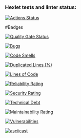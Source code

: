 ### Hexlet tests and linter status:
[![Actions Status](https://github.com/LeKimka/python-project-49/actions/workflows/hexlet-check.yml/badge.svg)](https://github.com/LeKimka/python-project-49/actions)

#Badges

[![Quality Gate Status](https://sonarcloud.io/api/project_badges/measure?project=microsoft_kiota&metric=alert_status)](https://sonarcloud.io/summary/new_code?id=microsoft_kiota)

[![Bugs](https://sonarcloud.io/api/project_badges/measure?project=microsoft_kiota&metric=bugs)](https://sonarcloud.io/summary/new_code?id=microsoft_kiota)

[![Code Smells](https://sonarcloud.io/api/project_badges/measure?project=microsoft_kiota&metric=code_smells)](https://sonarcloud.io/summary/new_code?id=microsoft_kiota)

[![Duplicated Lines (%)](https://sonarcloud.io/api/project_badges/measure?project=microsoft_kiota&metric=duplicated_lines_density)](https://sonarcloud.io/summary/new_code?id=microsoft_kiota)

[![Lines of Code](https://sonarcloud.io/api/project_badges/measure?project=microsoft_kiota&metric=ncloc)](https://sonarcloud.io/summary/new_code?id=microsoft_kiota)

[![Reliability Rating](https://sonarcloud.io/api/project_badges/measure?project=microsoft_kiota&metric=reliability_rating)](https://sonarcloud.io/summary/new_code?id=microsoft_kiota)

[![Security Rating](https://sonarcloud.io/api/project_badges/measure?project=microsoft_kiota&metric=security_rating)](https://sonarcloud.io/summary/new_code?id=microsoft_kiota)

[![Technical Debt](https://sonarcloud.io/api/project_badges/measure?project=microsoft_kiota&metric=sqale_index)](https://sonarcloud.io/summary/new_code?id=microsoft_kiota)

[![Maintainability Rating](https://sonarcloud.io/api/project_badges/measure?project=microsoft_kiota&metric=sqale_rating)](https://sonarcloud.io/summary/new_code?id=microsoft_kiota)

[![Vulnerabilities](https://sonarcloud.io/api/project_badges/measure?project=microsoft_kiota&metric=vulnerabilities)](https://sonarcloud.io/summary/new_code?id=microsoft_kiota)

[![asciicast](https://asciinema.org/a/NY7vefEElc2Q8oH5dr3s7EH4b.svg)](https://asciinema.org/a/NY7vefEElc2Q8oH5dr3s7EH4b)